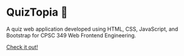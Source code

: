 # QuizTopia 🧠
A quiz web application developed using HTML, CSS, JavaScript, and Bootstrap for CPSC 349 Web Frontend Engineering.

[Check it out!](https://quiztopia349.vercel.app/)
